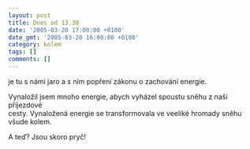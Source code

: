 ```yaml
---
layout: post
title: Dnes od 13.30
date: '2005-03-20 17:00:00 +0100'
date_gmt: '2005-03-20 16:00:00 +0100'
category: kolem
tags: []
comments: []
---
```

<p>je tu s námi jaro a s ním popření zákonu o zachování energie.</p>
<p>Vynaložil jsem mnoho energie, abych vyházel spoustu sněhu z naší příjezdové<br />
cesty. Vynaložená energie se transformovala ve veeliké hromady sněhu<br />
všude kolem.</p>
<p>A teď? Jsou skoro pryč!</p>
